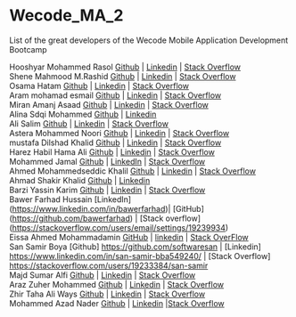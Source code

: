 # Wecode_MA_2
List of the great developers of the Wecode Mobile Application Development Bootcamp

Hooshyar Mohammed Rasol [Github](https://github.com/hooshyar) | [Linkedin](https://www.linkedin.com/in/hooshyar/) | [Stack Overflow](https://stackoverflow.com/users/10622449/hooshyar) </br>
Shene Mahmood M.Rashid [Github](https://github.com/Nina2498) | [Linkedin](https://www.linkedin.com/in/shene-mahmood-38a304222/) | [Stack Overflow](https://stackoverflow.com/users/19234255/shene-m-rashid)</br>
Osama Hatam [Github](https://github.com/osamaahatam) | [Linkedin](https://www.linkedin.com/in/osama-hatam-a7161b1b0) | [Stack Overflow](https://stackoverflow.com/users/19226124/osama-hatam)</br>
Aram mohamad esmail [Github](https://github.com/arammohamd) | [Linkedin](https://www.linkedin.com/in/aram-muhamad-487334240/) | [Stack Overflow](https://stackoverflow.com/users/19230827/aram-mohamad)</br>
Miran Amanj Asaad [Github](https://github.com/miran18-prog) | [Linkedin](https://www.linkedin.com/in/miran-amanj-77181b165/) | [Stack Overflow](https://stackoverflow.com/users/14818848/miran-amanj)</br>
Alina Sdqi Mohammed [Github](https://github.com/alinnaaa) | [Linkedin](https://www.linkedin.com/in/alina-sdqi-7a6a69217/)</br>
Ali Salim [Github](https://github.com/AliSalimAlii) | [Linkedin](https://www.linkedin.com/mwlite/in/ali-salim-b42464240) | [Stack Overflow](https://stackoverflow.com/users/19228038/ali-salim?tab=profile)</br>
Astera Mohammed Noori [Github](https://github.com/astera96) | [Linkedin](https://www.linkedin.com/in/astera-mohammed-96732a240/) | [Stack Overflow](https://stackoverflow.com/users/19230629/asteramohammed)</br>
mustafa Dilshad Khalid [Github](https://github.com/t00fi) | [Linkedin](https://www.linkedin.com/in/mustafa-dilshad-7252a41b1/) | [Stack Overflow](https://stackoverflow.com/users/12716917/mustafa)</br>
Harez Habil Hama Ali [Github](https://github.com/Harez2020) | [Linkedin](https://www.linkedin.com/in/harez-habeel/) | [Stack Overflow](https://stackoverflow.com/users/10622449/)</br>
Mohammed Jamal [Github](https://github.com/7amaa) | [LinkedIn](https://www.linkedin.com/in/mohammed-jamal-60ba8119a/) | [Stack Overflow](https://stackoverflow.com/users/19230102/mohammed-jamal)</br>
Ahmed Mohammedseddic Khalil [Github](https://github.com/Ahmedkhalil98) | [Linkedin](https://www.linkedin.com/in/ahmed-khalil-4a5156239/) | [Stack Overflow](https://stackoverflow.com/users/19226414/ahmad-khalil)</br>
Ahmad Shakir Khalid [Github](https://github.com/ahmadshakir21) | [Linkedin](https://www.linkedin.com/in/ahmad-shakir-1a6a95226/)</br>
Barzi Yassin Karim [Github](https://github.com/Barzy-Yasin) | [Linkedin](https://www.linkedin.com/in/barzy-yasin-83734a198/) | [Stack Overflow](https://stackoverflow.com/users/16476966/barzy-yasin)</br>
Bawer Farhad Hussain [LinkedIn] (https://www.linkedin.com/in/bawerfarhad)| [GitHub] (https://github.com/bawerfarhad) | [Stack overflow] (https://stackoverflow.com/users/email/settings/19239934)</br>
Eissa Ahmed Mohammadamin [GitHub](https://www.linkedin.com/in/eissa-ahmed-mohammadamin-9a351623a/) | [linkedin](https://www.linkedin.com/in/eissa-ahmed-mohammadamin-9a351623a/) | [Stack OverFlow](https://stackoverflow.com/users/edit/19239783  )</br>
San Samir Boya [Github] https://github.com/softwaresan | [Linkedin] https://www.linkedin.com/in/san-samir-bba549240/ | [Stack Overflow] https://stackoverflow.com/users/19233384/san-samir </br>
Majd Sumar Alfi [Github](https://github.com/MajdAlfi) | [Linkedin](https://www.linkedin.com/in/majd-alfi-985600239/) | [Stack Overflow](https://stackoverflow.com/users/19239316/majd-alfi) </br>
Araz Zuher  Mohammed [Github](https://github.com/ArazZuher22) | [Linkedin](https://www.linkedin.com/in/araz-zuher-4a7630240) | [Stack Overflow](https://stackoverflow.com/users/19229596/araz)</br>
Zhir Taha Ali Ways [Github](https://github.com/zhirtaha) | [Linkedin](https://www.linkedin.com/in/zhirtaha/) | [Stack Overflow](https://stackoverflow.com/users/12309769/zhir)</br>
Mohammed Azad Nader [Github](https://github.com/Mohammed-Azad) | [Linkedin](https://www.linkedin.com/in/mhammad-azad-aa1a65232/) |[Stack Overflow](https://stackoverflow.com/users/19226214/mohammed-azad)</br>

